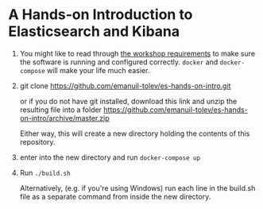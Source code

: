 # A Hands-on Introduction to Elasticsearch and Kibana

1. You might like to read through [the workshop requirements](https://github.com/emanuil-tolev/es-hands-on-intro/blob/master/workshop-requirements.md) to make sure the software is running and configured correctly. `docker` and `docker-compose` will make your life much easier.
2. git clone https://github.com/emanuil-tolev/es-hands-on-intro.git

    or if you do not have git installed, download this link and unzip the resulting file into a folder https://github.com/emanuil-tolev/es-hands-on-intro/archive/master.zip
    
    Either way, this will create a new directory holding the contents of this repository.

4. enter into the new directory and run `docker-compose up`
5. Run `./build.sh`

    Alternatively, (e.g. if you're using Windows) run each line in the build.sh file as a separate command from inside the new directory.
